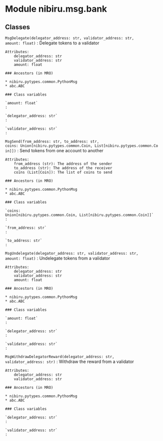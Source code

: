 Module nibiru.msg.bank
======================

Classes
-------

`MsgDelegate(delegator_address: str, validator_address: str, amount: float)`
:   Delegate tokens to a validator

    Attributes:
        delegator_address: str
        validator_address: str
        amount: float

    ### Ancestors (in MRO)

    * nibiru.pytypes.common.PythonMsg
    * abc.ABC

    ### Class variables

    `amount: float`
    :

    `delegator_address: str`
    :

    `validator_address: str`
    :

`MsgSend(from_address: str, to_address: str, coins: Union[nibiru.pytypes.common.Coin, List[nibiru.pytypes.common.Coin]])`
:   Send tokens from one account to another

    Attributes:
        from_address (str): The address of the sender
        to_address (str): The address of the receiver
        coins (List[Coin]): The list of coins to send

    ### Ancestors (in MRO)

    * nibiru.pytypes.common.PythonMsg
    * abc.ABC

    ### Class variables

    `coins: Union[nibiru.pytypes.common.Coin, List[nibiru.pytypes.common.Coin]]`
    :

    `from_address: str`
    :

    `to_address: str`
    :

`MsgUndelegate(delegator_address: str, validator_address: str, amount: float)`
:   Undelegate tokens from a validator

    Attributes:
        delegator_address: str
        validator_address: str
        amount: float

    ### Ancestors (in MRO)

    * nibiru.pytypes.common.PythonMsg
    * abc.ABC

    ### Class variables

    `amount: float`
    :

    `delegator_address: str`
    :

    `validator_address: str`
    :

`MsgWithdrawDelegatorReward(delegator_address: str, validator_address: str)`
:   Withdraw the reward from a validator

    Attributes:
        delegator_address: str
        validator_address: str

    ### Ancestors (in MRO)

    * nibiru.pytypes.common.PythonMsg
    * abc.ABC

    ### Class variables

    `delegator_address: str`
    :

    `validator_address: str`
    :
